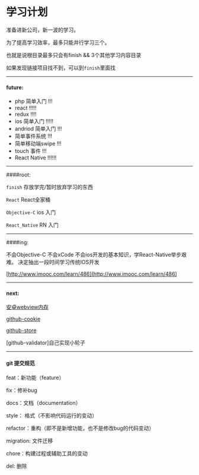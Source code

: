学习计划
======

准备进新公司，新一波的学习。

为了提高学习效率，最多只能并行学习三个。

也就是说根目录最多只会有finish && 3个其他学习内容目录

如果发现链接项目找不到，可以到`finish`里面找

----
#### future:

- php 简单入门 !!!
- react !!!!!
- redux !!!!
- ios 简单入门 !!!!!
- andriod 简单入门 !!!
- 简单事件系统 !!!
- 简单移动端swipe !!!
- touch 事件 !!!
- React Native !!!!!!

----
####root: 

`finish` 存放学完/暂时放弃学习的东西

`React` React全家桶

`Objective-C` ios 入门

`React_Native`  RN 入门

_________

####ing:

不会Objective-C 不会xCode 不会ios开发的基本知识，学React-Native举步艰难。
决定抽出一段时间学习传统IOS开发

[http://www.imooc.com/learn/486](http://www.imooc.com/learn/486)

_________

#### next:
[安卓webview内存](https://developers.google.cn/web/tools/chrome-devtools/memory-problems/#dom)

[github-cookie](https://github.com/jaywcjlove/cookie.js)

[github-store](https://github.com/jaywcjlove/store.js)

[github-validator]自己实现小轮子



____
#### git 提交规范

feat：新功能（feature）

fix：修补bug

docs：文档（documentation）

style： 格式（不影响代码运行的变动）

refactor：重构（即不是新增功能，也不是修改bug的代码变动）

migration: 文件迁移

chore：构建过程或辅助工具的变动

del: 删除
